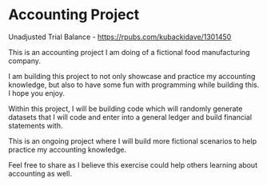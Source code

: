 # Accounting Project
Unadjusted Trial Balance - https://rpubs.com/kubackidave/1301450

This is an accounting project I am doing of a fictional food manufacturing company.

I am building this project to not only showcase and practice my accounting knowledge, but also to have some fun with programming while building this. I hope you enjoy.

Within this project, I will be building code which will randomly generate datasets that I will code and enter into a general ledger and build financial statements with.

This is an ongoing project where I will build more fictional scenarios to help practice my accounting knowledge. 

Feel free to share as I believe this exercise could help others learning about accounting as well.
